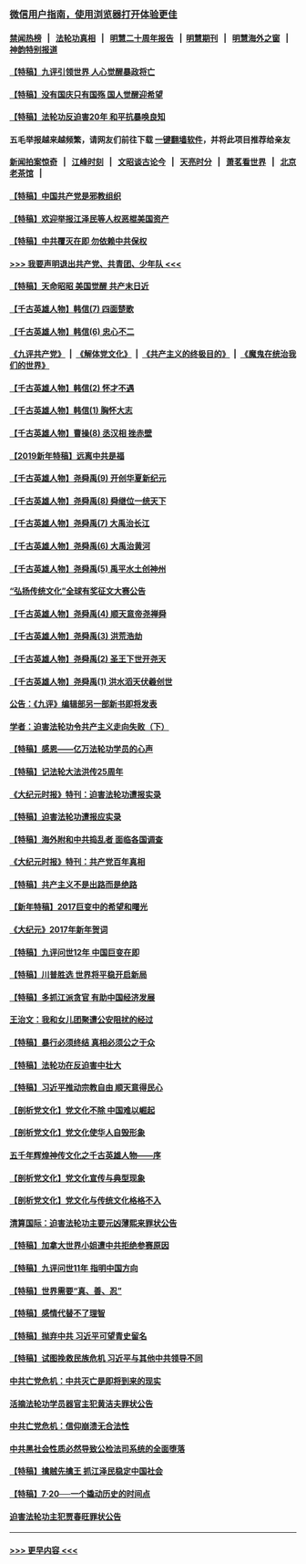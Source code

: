 ### [微信用户指南，使用浏览器打开体验更佳](https://github.com/gfw-breaker/banned-news1/blob/master/indexes/wechat-guide.md?t=0)
#### [禁闻热榜](热点新闻.md?t=0)  &nbsp;&nbsp;|&nbsp;&nbsp; [法轮功真相](https://github.com/gfw-breaker/truth/blob/master/README.md?t=0) &nbsp;&nbsp;|&nbsp;&nbsp; [明慧二十周年报告](https://github.com/gfw-breaker/mh-reports/blob/master/README.md?t=0) &nbsp;&nbsp;|&nbsp;&nbsp;[明慧期刊](https://github.com/gfw-breaker/mh-qikan) &nbsp;&nbsp;|&nbsp;&nbsp; [明慧海外之窗](https://github.com/gfw-breaker/mh-news/blob/master/README.md?t=0) &nbsp;&nbsp;|&nbsp;&nbsp; [神韵特别报道](https://github.com/gfw-breaker/mh-news/blob/master/shenyun.md?t=0)
#### [【特稿】九评引领世界 人心觉醒暴政将亡](../pages/nsc424/n11660496.md?t=02070002) 
#### [【特稿】没有国庆只有国殇 国人觉醒迎希望](../pages/nsc424/n11549354.md?t=02070002) 
#### [【特稿】法轮功反迫害20年 和平抗暴唤良知](../pages/nsc424/n11389135.md?t=02070002) 
#### 五毛举报越来越频繁，请网友们前往下载 [一键翻墙软件](https://github.com/gfw-breaker/ssr-accounts)，并将此项目推荐给亲友
#### [新闻拍案惊奇](https://github.com/gfw-breaker/banned-news1/blob/master/pages/link4.md) &nbsp;&nbsp;|&nbsp;&nbsp; [江峰时刻](https://github.com/gfw-breaker/banned-news1/blob/master/pages/link4.md) &nbsp;&nbsp;|&nbsp;&nbsp; [文昭谈古论今](https://github.com/gfw-breaker/banned-news1/blob/master/pages/link4.md) &nbsp;&nbsp;|&nbsp;&nbsp; [天亮时分](https://github.com/gfw-breaker/banned-news1/blob/master/pages/link4.md) &nbsp;&nbsp;|&nbsp;&nbsp; [萧茗看世界](https://github.com/gfw-breaker/banned-news1/blob/master/pages/link4.md) &nbsp;&nbsp;|&nbsp;&nbsp; [北京老茶馆](https://github.com/gfw-breaker/banned-news1/blob/master/pages/link4.md) &nbsp;&nbsp;|&nbsp;&nbsp; 
#### [【特稿】中国共产党是邪教组织](../pages/nsc424/n11355551.md?t=02070002) 
#### [【特稿】欢迎举报江泽民等人权恶棍美国资产](../pages/nsc424/n11303040.md?t=02070002) 
#### [【特稿】中共覆灭在即 勿依赖中共保权](../pages/nsc424/n11278510.md?t=02070002) 
#### [>>> 我要声明退出共产党、共青团、少年队 <<<](https://github.com/begood0513/goodnews/blob/master/quit/letter.md) 
#### [【特稿】天命昭昭 美国觉醒 共产末日近](../pages/nsc424/n11150259.md?t=02070002) 
#### [【千古英雄人物】韩信(7) 四面楚歌](../pages/nsc424/n7552608.md?t=02070002) 
#### [【千古英雄人物】韩信(6) 忠心不二](../pages/nsc424/n7552572.md?t=02070002) 
#### [《九评共产党》](https://github.com/begood0513/9ping.md/blob/master/README.md) &nbsp;|&nbsp; [《解体党文化》](../../../../jtdwh.md/blob/master/README.md)  &nbsp;|&nbsp; [《共产主义的终极目的》](../../../../gczydzjmd.md/blob/master/README.md) &nbsp;|&nbsp; [《魔鬼在统治我们的世界》](../../../../mgztzwmdsj.md/blob/master/README.md) 
#### [【千古英雄人物】韩信(2) 怀才不遇](../pages/nsc424/n7547691.md?t=02070002) 
#### [【千古英雄人物】韩信(1) 胸怀大志](../pages/nsc424/n7544501.md?t=02070002) 
#### [【千古英雄人物】曹操(8) 丞汉相 挫赤壁](../pages/nsc424/n7662490.md?t=02070002) 
#### [【2019新年特稿】远离中共是福](../pages/nsc424/n10942748.md?t=02070002) 
#### [【千古英雄人物】尧舜禹(9) 开创华夏新纪元](../pages/nsc424/n7519873.md?t=02070002) 
#### [【千古英雄人物】尧舜禹(8) 舜继位一统天下](../pages/nsc424/n7515411.md?t=02070002) 
#### [【千古英雄人物】尧舜禹(7) 大禹治长江](../pages/nsc424/n7475820.md?t=02070002) 
#### [【千古英雄人物】尧舜禹(6) 大禹治黄河](../pages/nsc424/n7475816.md?t=02070002) 
#### [【千古英雄人物】尧舜禹(5) 禹平水土创神州](../pages/nsc424/n7475809.md?t=02070002) 
#### [“弘扬传统文化”全球有奖征文大赛公告](../pages/nsc424/n10889849.md?t=02070002) 
#### [【千古英雄人物】尧舜禹(4) 顺天意帝尧禅舜](../pages/nsc424/n7471624.md?t=02070002) 
#### [【千古英雄人物】尧舜禹(3) 洪荒浩劫](../pages/nsc424/n7471607.md?t=02070002) 
#### [【千古英雄人物】尧舜禹(2) 圣王下世开尧天](../pages/nsc424/n7467643.md?t=02070002) 
#### [【千古英雄人物】尧舜禹(1) 洪水滔天伏羲创世](../pages/nsc424/n7467618.md?t=02070002) 
#### [公告：《九评》编辑部另一部新书即将发表](../pages/nsc424/n10405104.md?t=02070002) 
#### [学者：迫害法轮功令共产主义走向失败（下）](../pages/nsc424/n10009951.md?t=02070002) 
#### [【特稿】感恩——亿万法轮功学员的心声](../pages/nsc424/n9880260.md?t=02070002) 
#### [【特稿】记法轮大法洪传25周年](../pages/nsc424/n9116480.md?t=02070002) 
#### [《大纪元时报》特刊：迫害法轮功遭报实录](../pages/nsc424/n9082916.md?t=02070002) 
#### [【特稿】迫害法轮功遭报应实录](../pages/nsc424/n9055656.md?t=02070002) 
#### [【特稿】海外附和中共捣乱者 面临各国调查](../pages/nsc424/n9047645.md?t=02070002) 
#### [《大纪元时报》特刊：共产党百年真相](../pages/nsc424/n8879818.md?t=02070002) 
#### [【特稿】共产主义不是出路而是绝路](../pages/nsc424/n8792816.md?t=02070002) 
#### [【新年特稿】2017巨变中的希望和曙光](../pages/nsc424/n8655525.md?t=02070002) 
#### [《大纪元》2017年新年贺词](../pages/nsc424/n8651727.md?t=02070002) 
#### [【特稿】九评问世12年 中国巨变在即](../pages/nsc424/n8506053.md?t=02070002) 
#### [【特稿】川普胜选 世界将平稳开启新局](../pages/nsc424/n8482166.md?t=02070002) 
#### [【特稿】多抓江派贪官 有助中国经济发展](../pages/nsc424/n8454769.md?t=02070002) 
#### [王治文：我和女儿团聚遭公安阻扰的经过](../pages/nsc424/n8186638.md?t=02070002) 
#### [【特稿】暴行必须终结‭ ‬真相必须公之于众](../pages/nsc424/n8103572.md?t=02070002) 
#### [【特稿】法轮功在反迫害中壮大](../pages/nsc424/n7915493.md?t=02070002) 
#### [【特稿】习近平推动宗教自由 顺天意得民心](../pages/nsc424/n7782230.md?t=02070002) 
#### [【剖析党文化】党文化不除 中国难以崛起](../pages/nsc424/n7484466.md?t=02070002) 
#### [【剖析党文化】党文化使华人自毁形象](../pages/nsc424/n7480414.md?t=02070002) 
#### [五千年辉煌神传文化之千古英雄人物——序](../pages/nsc424/n7465898.md?t=02070002) 
#### [【剖析党文化】党文化宣传与典型现象](../pages/nsc424/n4667282.md?t=02070002) 
#### [【剖析党文化】党文化与传统文化格格不入](../pages/nsc424/n4665279.md?t=02070002) 
#### [清算国际：迫害法轮功主要元凶薄熙来罪状公告](../pages/nsc424/n4621860.md?t=02070002) 
#### [【特稿】加拿大世界小姐遭中共拒绝参赛原因](../pages/nsc424/n4585305.md?t=02070002) 
#### [【特稿】九评问世11年 指明中国方向](../pages/nsc424/n4578971.md?t=02070002) 
#### [【特稿】世界需要“真、善、忍”](../pages/nsc424/n4577812.md?t=02070002) 
#### [【特稿】感情代替不了理智](../pages/nsc424/n4564327.md?t=02070002) 
#### [【特稿】抛弃中共 习近平可望青史留名](../pages/nsc424/n4549169.md?t=02070002) 
#### [【特稿】试图挽救民族危机 习近平与其他中共领导不同](../pages/nsc424/n4548555.md?t=02070002) 
#### [中共亡党危机：中共灭亡是即将到来的现实](../pages/nsc424/n4547349.md?t=02070002) 
#### [活摘法轮功学员器官主犯黄洁夫罪状公告](../pages/nsc424/n4547015.md?t=02070002) 
#### [中共亡党危机：信仰崩溃无合法性](../pages/nsc424/n4545222.md?t=02070002) 
#### [中共黑社会性质必然导致公检法司系统的全面堕落](../pages/nsc424/n4541854.md?t=02070002) 
#### [【特稿】擒贼先擒王 抓江泽民稳定中国社会](../pages/nsc424/n4530296.md?t=02070002) 
#### [【特稿】7‧20──一个撬动历史的时间点](../pages/nsc424/n4481700.md?t=02070002) 
#### [迫害法轮功主犯贾春旺罪状公告](../pages/nsc424/n4455857.md?t=02070002) 

----
#### [ >>> 更早内容 <<< ](../indexes/nsc424-earlier.md)

